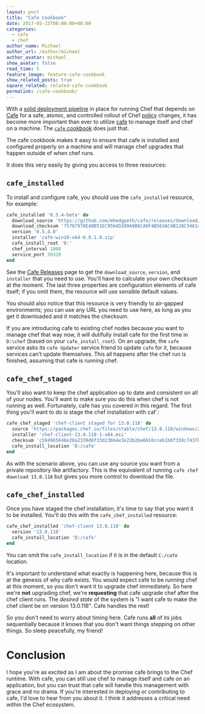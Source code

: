 ```yaml
---
layout: post
title: "Cafe Cookbook"
date: 2017-05-15T00:00:00+00:00
categories:
  - cafe
  - chef
author_name: Michael
author_url: /author/michael
author_avatar: michael
show_avatar: false
read_time: 5
feature_image: feature-cafe-cookbook
show_related_posts: true
square_related: related-cafe-cookbook
permalink: /cafe-cookbook/
---
```

With a [solid deployment pipeline](policyfile-deployment-with-cafe-and-psake) in place for running Chef that depends on [Cafe](/introducing-cafe/) for a safe, atomic, and controlled rollout of Chef [policy](/policyfiles/) changes, it has become more important than ever to utilize [cafe](/introducing-cafe/) to manage itself and chef on a machine. The [`cafe` cookbook](https://github.com/mhedgpeth/cafe-cookbook) does just that.

The cafe cookbook makes it easy to ensure that cafe is installed and configured properly on a machine and will manage chef upgrades that happen outside of when chef runs.

It does this very easily by giving you access to three resources:

## `cafe_installed`

To install and configure cafe, you should use the `cafe_installed` resource, for example:

```ruby
cafe_installed '0.5.4-beta' do
  download_source 'https://github.com/mhedgpeth/cafe/releases/download/0.9.1-beta/cafe-win10-x64-0.9.1.0.zip'
  download_checksum '75707978E48B51EC9564D209A9B6CA8F4B563AC4B128C34614435899FAD787C7'
  version '0.5.4.0'
  installer 'cafe-win10-x64-0.9.1.0.zip'
  cafe_install_root 'D:'
  chef_interval 1800
  service_port 59320
end
```

See the [Cafe Releases](https://github.com/mhedgpeth/cafe/releases) page to get the `download_source`, `version`, and `installer` that you need to use. You'll have to calculate your own checksum at the moment. The last three properties are configuration elements of cafe itself; if you omit them, the resource will use sensible default values.

You should also notice that this resource is very friendly to air-gapped environments; you can use any URL you need to use here, as long as you get it downloaded and it matches the checksum.

If you are introducing cafe to existing chef nodes because you want to manage chef that way now, it will dutifully install cafe for the first time in `D:\chef` (based on your `cafe_install_root`). On an upgrade, the `cafe` service asks its `cafe Updater` service friend to update `cafe` for it, because services can't update themselves. This all happens after the chef run is finished, assuming that cafe is running chef.

## `cafe_chef_staged`

You'll also want to keep the chef application up to date and consistent on all of your nodes. You'll want to make sure you do this when chef is not running as well. Fortunately, cafe has you covered in this regard. The first thing you'll want to do is stage the chef installation with caf`:

```ruby
cafe_chef_staged 'chef-client staged for 13.0.118' do
  source 'https://packages.chef.io/files/stable/chef/13.0.118/windows/2012r2/chef-client-13.0.118-1-x64.msi'
  installer 'chef-client-13.0.118-1-x64.msi'
  checksum 'c594965648e20a2339d6f33d236b4e3e22b2be6916cceb1b0f338c74378c03da'
  cafe_install_location 'D:/cafe'
end
```

As with the scenario above, you can use any source you want from a private repository like artifactory. This is the equivalent of running `cafe chef download 13.0.118` but gives you more control to download the file.

## `cafe_chef_installed`

Once you have staged the chef installation, it's time to say that you want it to be installed. You'll do this with the `cafe_chef_installed` resource:

```ruby
cafe_chef_installed 'chef-client 13.0.118' do
  version '13.0.118'
  cafe_install_location 'D:/cafe'
end
```
 
You can omit the `cafe_install_location` if it is in the default `C:/cafe` location.

It's important to understand what exactly is happening here, because this is at the genesis of why cafe exists. You would expect cafe to be *running* chef at this moment, so you don't want it to upgrade chef immediately. So here we're **not** upgrading chef, we're **requesting** that cafe upgrade chef after the chef client runs. The _desired state_ of the system is "I want cafe to make the chef client be on version 13.0.118". Cafe handles the rest!

So you don't need to worry about timing here. Cafe runs **all** of its jobs sequentially because it knows that you don't want things stepping on other things. So sleep peacefully, my friend!

# Conclusion

I hope you're as excited as I am about the promise cafe brings to the Chef runtime. With cafe, you can still use chef to manage itself and cafe on an application, but you can trust that cafe will handle this management with grace and no drama. If you're interested in deploying or contributing to cafe, I'd love to hear from you about it. I think it addresses a critical need within the Chef ecosystem.
